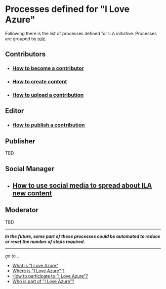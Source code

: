 # Processes defined for "I Love Azure"

Following there is the list of processes defined for ILA initiative.
Processes are grouped by [role](Roles.md).

## Contributors

- ### [How to become a contributor](proc_contr_BecomeContributor.md)

- ### [How to create content](proc_contr_CreateContent.md)

- ### [How to upload a contribution](proc_contr_UploadContribution.md)

## Editor

- ### [How to publish a contribution](proc_edit_PublishContribution.md)

## Publisher

TBD

## Social Manager

- ## [How to use social media to spread about ILA new content](proc_social_NewPost.md)

## Moderator

TBD

---
***In the future, some part of these processes could be automated to reduce or reset the number of steps required.***

---
*go to...*

- [What is "I Love Azure"](../WhatIs/WhatIs.md)
- [Where is "I Love Azure" ?](..\WhereIs\WhereIs.md)
- [How to participate to "I Love Azure"?](..\HowToPart\HowToPart.md)
- [Who is part of "I Love Azure"?](..\WhoIsIn\WhoIsIn.md)
